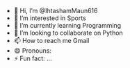 - 👋 Hi, I’m @IhtashamMaun616
- 👀 I’m interested in Sports
- 🌱 I’m currently learning Programming 
- 💞️ I’m looking to collaborate on Python
- 📫 How to reach me Gmail
- 😄 Pronouns: 
- ⚡ Fun fact: ...

<!---
IhtashamMaun616/IhtashamMaun616 is a ✨ special ✨ repository because its `README.md` (this file) appears on your GitHub profile.
You can click the Preview link to take a look at your changes.
--->
